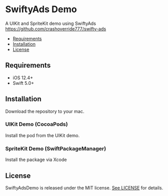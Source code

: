 # SwiftyAds Demo

A UIKit and SpriteKit demo using SwiftyAds
https://github.com/crashoverride777/swifty-ads

- [Requirements](#requirements)
- [Installation](#installation)
- [License](#license)

## Requirements

- iOS 12.4+
- Swift 5.0+

## Installation

Download the repository to your mac.

### UIKit Demo (CocoaPods)

Install the pod from the UIKit demo.

### SpriteKit Demo (SwiftPackageManager)

Install the package via Xcode

## License

SwiftyAdsDemo is released under the MIT license. [See LICENSE](https://github.com/crashoverride777/swifty-ads-demo/blob/master/LICENSE) for details.
